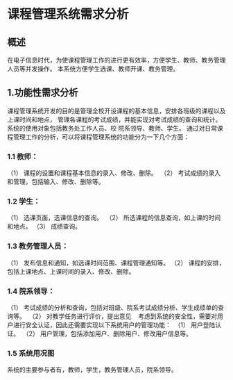 
# 课程管理系统需求分析 #
## 概述 ##
   在电子信息时代，为使课程管理工作的进行更有效率，方便学生、教师、教务管理人员等并发操作。
本系统方便学生选课、教师开课、教务管理。
## 1.功能性需求分析 ##
   课程管理系统开发的目的是管理全校开设课程的基本信息，安排各班级的课程以及上课时间和地点，
管理各课程的考试成绩，并能实现对考试成绩的查询和统计。系统的使用对象包括教务处工作人员、校
院系领导、教师、学生。
   通过对日常课程管理工作的分析，可以将课程管理系统的功能分为一下几个方面： 
   ### 1.1 教师： ###
   （1） 课程的设置和课程基本信息的录入、修改、删除。 
   （2） 考试成绩的录入和管理，包括输入、修改、删除等。 
   ### 1.2 学生： ###
   （1） 选课页面，选课信息的查询。 
   （2） 所选课程的信息查询，如上课的时间和地点。
   （3） 成绩查询。
   ### 1.3 教务管理人员： ###
   （1） 发布信息和通知，如选课时间范围、课程管理通知等。
   （2） 课程的安排，包括上课地点、上课时间的录入、修改、删除。 
   ### 1.4 院系领导： ###
   （1） 考试成绩的分析和查询，包括对班级、院系考试成绩分析、学生成绩单的查
询等。 
   （2） 对教学任务进行评价，提出意见
   考虑到系统的安全性，需要对用户进行安全认证，因此还需要实现以下系统用户的管理功能： 
   （1） 用户登陆认证。 
   （2） 用户管理，包括添加用户、删除用户、修改用户信息等。
   ### 1.5 系统用况图 ###
   系统的主要参与者有，教师，学生，教务管理人员，院系领导。
